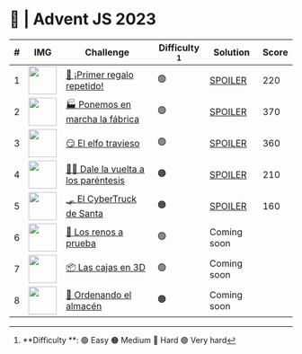 # 🌟 | Advent JS 2023
| #   | IMG                                                                                              | Challenge                                                                         | Difficulty [^1]| Solution                                                                             | Score |
| --- | ------------------------------------------------------------------------------------------------ | --------------------------------------------------------------------------------- | ---------- | -----------------------------------------------------------------------------------------| ----- |
| 1   | <img src="https://adventjs.dev/challenges-2023/1.png" width="50" style="object-fit: contain;" /> | [🎁 ¡Primer regalo repetido!](https://adventjs.dev/es/challenges/2023/1)          | 🟢        | [SPOILER](https://github.com/JoelMNX/advent-js-2023/blob/main/challenges/challenge-1.ts) | 220   |
| 2   | <img src="https://adventjs.dev/challenges-2023/2.png" width="50" style="object-fit: contain;" /> | [🏭 Ponemos en marcha la fábrica](https://adventjs.dev/es/challenges/2023/2)      | 🟢        | [SPOILER](https://github.com/JoelMNX/advent-js-2023/blob/main/challenges/challenge-2.ts) | 370   |
| 3   | <img src="https://adventjs.dev/challenges-2023/3.png" width="50" style="object-fit: contain;" /> | [😏 El elfo travieso](https://adventjs.dev/es/challenges/2023/3)                  | 🟢        | [SPOILER](https://github.com/JoelMNX/advent-js-2023/blob/main/challenges/challenge-3.ts) | 360   |
| 4   | <img src="https://adventjs.dev/challenges-2023/4.png" width="50" style="object-fit: contain;" /> | [😵‍💫 Dale la vuelta a los paréntesis](https://adventjs.dev/es/challenges/2023/4) | 🟠        | [SPOILER](https://github.com/JoelMNX/advent-js-2023/blob/main/challenges/challenge-4.ts) | 210   |
| 5   | <img src="https://adventjs.dev/challenges-2023/5.png" width="50" style="object-fit: contain;" /> | [🛷 El CyberTruck de Santa](https://adventjs.dev/es/challenges/2023/5)            | 🟠        | [SPOILER](https://github.com/JoelMNX/advent-js-2023/blob/main/challenges/challenge-5.ts) | 160   |
| 6   | <img src="https://adventjs.dev/challenges-2023/6.png" width="50" style="object-fit: contain;" /> | [🦌 Los renos a prueba](https://adventjs.dev/es/challenges/2023/6)                | 🟢        | Coming soon                                                                              |       |
| 7   | <img src="https://adventjs.dev/challenges-2023/7.png" width="50" style="object-fit: contain;" /> | [📦 Las cajas en 3D](https://adventjs.dev/es/challenges/2023/7)                   | 🟢        | Coming soon                                                                              |       |
| 8   | <img src="https://adventjs.dev/challenges-2023/8.png" width="50" style="object-fit: contain;" /> | [🏬 Ordenando el almacén](https://adventjs.dev/es/challenges/2023/8)              | 🟠        | Coming soon                                                                              |       |

[^1]: **Difficulty **: 🟢 Easy 🟠 Medium 🔴 Hard 🟣 Very hard
